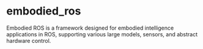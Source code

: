 # embodied_ros
Embodied ROS is a framework designed for embodied intelligence applications in ROS, supporting various large models, sensors, and abstract hardware control.
